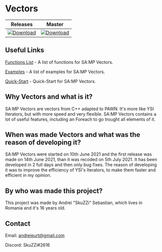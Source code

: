 # Vectors

| Releases | Master |
|----------|--------|
| [![Download](https://static.kxnrl.com/images/web/buttons/download.png)](https://github.com/skuzzis/vectors/releases/) | [![Download](https://static.kxnrl.com/images/web/buttons/download.png)](https://github.com/skuzzis/vectors/archive/refs/heads/master.zip) |

## Useful Links

[Functions List](https://github.com/skuzzis/vectors/blob/master/pages/natives_list.md) - A list of functions for SA:MP Vectors.

[Examples](https://github.com/skuzzis/vectors/blob/master/pages/examples.md) - A list of examples for SA:MP Vectors.

[Quick-Start](https://github.com/skuzzis/vectors/blob/master/pages/quick_start.md) - Quick-Start for SA:MP Vectors.

## Why Vectors and what is it?

SA:MP Vectors are vectors from C++ adapted to PAWN. It's more like YSI Iterators, but with more speed and very flexible. SA:MP Vectors contains a lot of useful features, including an Foreach to go trought all elements of it.

## When was made Vectors and what was the reason of developing it?

SA:MP Vectors were started on 10th June 2021 and the first release was made on 14th June 2021, than it was recoded on 5th July 2021. It has been developed in 2 full days and then only bug fixes. The reason of developing it was to improve the efficiency of YSI's Iterators, to make them faster and efficient in my opinion.

## By who was made this project?

This project was made by Andrei "SkuZZi" Sebastian, which lives in Romania and it's 16 years old.

## Contact

Email: [andreieurt@gmail.com](mailto:andreieurt@gmail.com)

Discord: SkuZZi#2616
